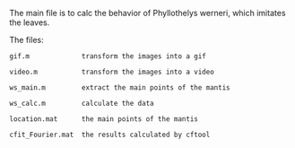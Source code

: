 The main file is to calc the behavior of Phyllothelys werneri, which imitates the leaves.

  The files: 
    
    gif.m             transform the images into a gif
  
    video.m           transform the images into a video
    
    ws_main.m         extract the main points of the mantis
  
    ws_calc.m         calculate the data

    location.mat      the main points of the mantis
    
    cfit_Fourier.mat  the results calculated by cftool
